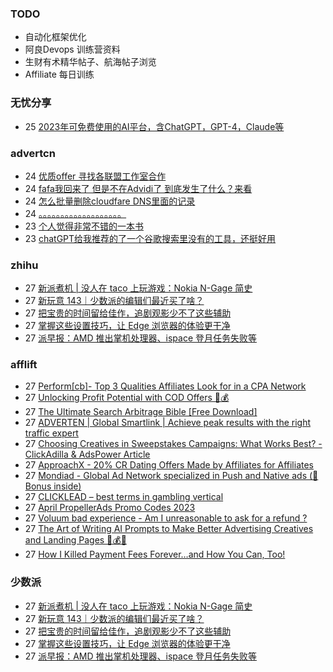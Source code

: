 ### TODO
-  自动化框架优化
-  阿良Devops 训练营资料
-  生财有术精华帖子、航海帖子浏览
-  Affiliate 每日训练

### 无忧分享
<!-- ruyo:START -->
-  25 [2023年可免费使用的AI平台，含ChatGPT，GPT-4，Claude等](https://51.ruyo.net/18350.html)<!-- ruyo:END -->

### advertcn
<!-- advertcn:START -->
-  24 [优质offer 寻找各联盟工作室合作](https://www.advertcn.com/forum.php?mod=viewthread&tid=110068)
-  24 [fafa我回来了 但是不在Advidi了 到底发生了什么？来看](https://www.advertcn.com/forum.php?mod=viewthread&tid=110066)
-  24 [怎么批量删除cloudfare DNS里面的记录](https://www.advertcn.com/forum.php?mod=viewthread&tid=110061)
-  24 [。。。。。。。。。。。。。。。。。。。](https://www.advertcn.com/forum.php?mod=viewthread&tid=110058)
-  23 [个人觉得非常不错的一本书](https://www.advertcn.com/forum.php?mod=viewthread&tid=110054)
-  23 [chatGPT给我推荐的了一个谷歌搜索里没有的工具，还挺好用](https://www.advertcn.com/forum.php?mod=viewthread&tid=110053)<!-- advertcn:END -->

### zhihu
<!-- zhihu:START -->
-  27 [新派煮机 | 没人在 taco 上玩游戏：Nokia N-Gage 简史](https://sspai.com/prime/story/vintage-tech-stories-ng-history)
-  27 [新玩意 143｜少数派的编辑们最近买了啥？](https://sspai.com/post/79496)
-  27 [把宝贵的时间留给佳作，追剧观影少不了这些辅助](https://sspai.com/post/79491)
-  27 [掌握这些设置技巧，让 Edge 浏览器的体验更干净](https://sspai.com/post/75083)
-  27 [派早报：AMD 推出掌机处理器、ispace 登月任务失败等](https://sspai.com/post/79483)<!-- zhihu:END -->

### afflift
<!-- afflift:START -->
-  27 [Perform[cb]- Top 3 Qualities Affiliates Look for in a CPA Network](https://afflift.com/f/threads/perform-cb-top-3-qualities-affiliates-look-for-in-a-cpa-network.10824/)
-  27 [Unlocking Profit Potential with COD Offers 🚀💰](https://afflift.com/f/threads/unlocking-profit-potential-with-cod-offers-%F0%9F%9A%80%F0%9F%92%B0.10673/)
-  27 [The Ultimate Search Arbitrage Bible [Free Download]](https://afflift.com/f/threads/the-ultimate-search-arbitrage-bible-free-download.10830/)
-  27 [ADVERTEN | Global Smartlink | Achieve peak results with the right traffic expert](https://afflift.com/f/threads/adverten-global-smartlink-achieve-peak-results-with-the-right-traffic-expert.7526/)
-  27 [Choosing Creatives in Sweepstakes Campaigns: What Works Best? - ClickAdilla &amp; AdsPower Article](https://afflift.com/f/threads/choosing-creatives-in-sweepstakes-campaigns-what-works-best-clickadilla-adspower-article.10829/)
-  27 [ApproachX - 20% CR Dating Offers Made by Affiliates for Affiliates](https://afflift.com/f/threads/approachx-20-cr-dating-offers-made-by-affiliates-for-affiliates.9381/)
-  27 [Mondiad - Global Ad Network specialized in Push and Native ads &lpar;🎁 Bonus inside&rpar;](https://afflift.com/f/threads/mondiad-global-ad-network-specialized-in-push-and-native-ads-%F0%9F%8E%81-bonus-inside.8789/)
-  27 [CLICKLEAD – best terms in gambling vertical](https://afflift.com/f/threads/clicklead-%E2%80%93-best-terms-in-gambling-vertical.7194/)
-  27 [April PropellerAds Promo Codes 2023](https://afflift.com/f/threads/april-propellerads-promo-codes-2023.10657/)
-  27 [Voluum bad experience - Am I unreasonable to ask for a refund ?](https://afflift.com/f/threads/voluum-bad-experience-am-i-unreasonable-to-ask-for-a-refund.10814/)
-  27 [The Art of Writing AI Prompts to Make Better Advertising Creatives and Landing Pages 🚀💰🤖](https://afflift.com/f/threads/the-art-of-writing-ai-prompts-to-make-better-advertising-creatives-and-landing-pages-%F0%9F%9A%80%F0%9F%92%B0%F0%9F%A4%96.10728/)
-  27 [How I Killed Payment Fees Forever…and How You Can, Too!](https://afflift.com/f/threads/how-i-killed-payment-fees-forever%E2%80%A6and-how-you-can-too.10749/)<!-- afflift:END -->

### 少数派
<!-- sspai:START -->
-  27 [新派煮机 | 没人在 taco 上玩游戏：Nokia N-Gage 简史](https://sspai.com/prime/story/vintage-tech-stories-ng-history)
-  27 [新玩意 143｜少数派的编辑们最近买了啥？](https://sspai.com/post/79496)
-  27 [把宝贵的时间留给佳作，追剧观影少不了这些辅助](https://sspai.com/post/79491)
-  27 [掌握这些设置技巧，让 Edge 浏览器的体验更干净](https://sspai.com/post/75083)
-  27 [派早报：AMD 推出掌机处理器、ispace 登月任务失败等](https://sspai.com/post/79483)<!-- sspai:END -->
